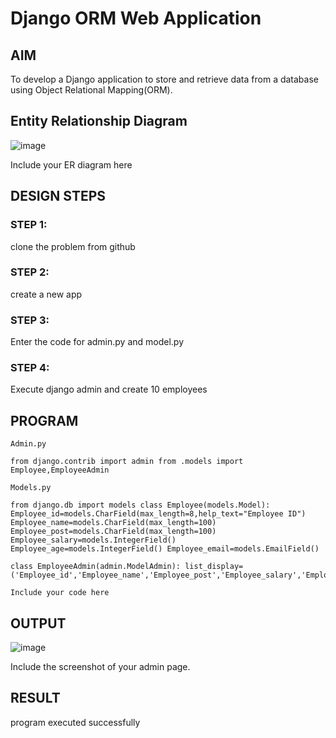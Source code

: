 # Django ORM Web Application

## AIM
To develop a Django application to store and retrieve data from a database using Object Relational Mapping(ORM).

## Entity Relationship Diagram
![image](https://user-images.githubusercontent.com/123623197/232503507-4283439b-b29b-4553-8fc4-6c3b01f45fad.png)

Include your ER diagram here

## DESIGN STEPS

### STEP 1:

clone the problem from github

### STEP 2:

create a new app

### STEP 3:

Enter the code for admin.py and model.py

### STEP 4:

Execute django admin and create 10 employees
## PROGRAM
```
Admin.py

from django.contrib import admin from .models import Employee,EmployeeAdmin

Models.py

from django.db import models class Employee(models.Model): Employee_id=models.CharField(max_length=8,help_text="Employee ID") Employee_name=models.CharField(max_length=100) Employee_post=models.CharField(max_length=100) Employee_salary=models.IntegerField() Employee_age=models.IntegerField() Employee_email=models.EmailField()

class EmployeeAdmin(admin.ModelAdmin): list_display=('Employee_id','Employee_name','Employee_post','Employee_salary','Employee_age','Employee_email')

Include your code here
```
## OUTPUT
![image](https://user-images.githubusercontent.com/123623197/232503718-598e0283-5af0-43cb-8fcf-81dce37d7003.png)

Include the screenshot of your admin page.

## RESULT
program executed successfully

